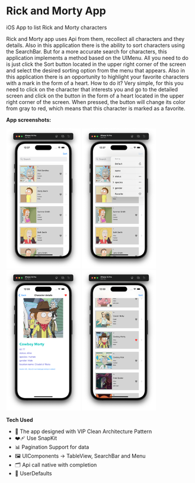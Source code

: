 # Rick and Morty App
iOS App to list Rick and Morty characters

Rick and Morty app uses Api from them, recollect all characters and they details.
Also in this application there is the ability to sort characters using the SearchBar.
But for a more accurate search for characters, this application implements a method based on the UIMenu. All you need to do is just click the Sort button located in the upper right corner of the screen and select the desired sorting option from the menu that appears.
Also in this application there is an opportunity to highlight your favorite characters with a mark in the form of a heart. How to do it? Very simple, for this you need to click on the character that interests you and go to the detailed screen and click on the button in the form of a heart located in the upper right corner of the screen. When pressed, the button will change its color from gray to red, which means that this character is marked as a favorite.

**App screenshots:**

<p align="left">
<img src="https://github.com/Andruxa7/RickAndMortyApp/blob/main/RickAndMorty_1.png" width="200"/>
<img src="https://github.com/Andruxa7/RickAndMortyApp/blob/main/RickAndMorty_2.png" width="200">
<img src="https://github.com/Andruxa7/RickAndMortyApp/blob/main/RickAndMorty_3.png" width="200"/>
<img src="https://github.com/Andruxa7/RickAndMortyApp/blob/main/RickAndMorty_4.png" width="200"/>
</p>

**Tech Used**
- 🎨 The app designed with VIP Clean Architecture Pattern
- ❤️‍🩹 Use SnapKit
- 📊 Pagination Support for data
- 🖼 UIComponents -> TableView, SearchBar and Menu
- 🗂️ Api call native with completion
- 💾 UserDefaults
